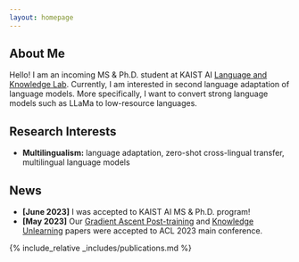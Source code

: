 ```yaml
---
layout: homepage
---
```


## About Me

Hello! I am an incoming MS & Ph.D. student at KAIST AI [Language and Knowledge Lab](https://lklab.kaist.ac.kr/). Currently, I am interested in second language adaptation of language models. More specifically, I want to convert strong language models such as LLaMa to low-resource languages.

## Research Interests

- **Multilingualism:** language adaptation, zero-shot cross-lingual transfer, multilingual language models

## News

- **[June 2023]** I was accepted to KAIST AI MS & Ph.D. program!
- **[May 2023]** Our [Gradient Ascent Post-training](https://arxiv.org/abs/2306.07052) and [Knowledge Unlearning](https://arxiv.org/abs/2210.01504) papers were accepted to ACL 2023 main conference.

{% include_relative _includes/publications.md %}
